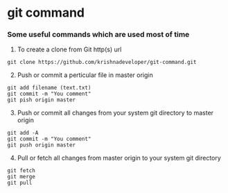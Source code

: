 # git command
### Some useful commands which are used most of time
1. To create a clone from Git http(s) url

`git clone https://github.com/krishnadeveloper/git-command.git`

2. Push or commit a perticular file in master origin

```
git add filename (text.txt)
git commit -m "You comment"
git pish origin master
```
3. Push or commit all changes from your system git directory to master origin

```
git add -A
git commit -m "You comment"
git push origin master
```

4. Pull or fetch all changes from master origin to your system git directory

```
git fetch
git merge
git pull
```

